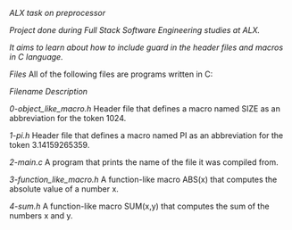 *ALX task on preprocessor*

*Project done during Full Stack Software Engineering studies at ALX.*

*It aims to learn about how to include guard in the header files and macros in C language.*

*Files*
All of the following files are programs written in C:

*Filename	Description*

*0-object_like_macro.h*	Header file that defines a macro named SIZE as an abbreviation for the token 1024.

*1-pi.h*	Header file that defines a macro named PI as an abbreviation for the token 3.14159265359.

*2-main.c* A program that prints the name of the file it was compiled from.

*3-function_like_macro.h* A function-like macro ABS(x) that computes the absolute value of a number x.

*4-sum.h* A function-like macro SUM(x,y) that computes the sum of the numbers x and y.
